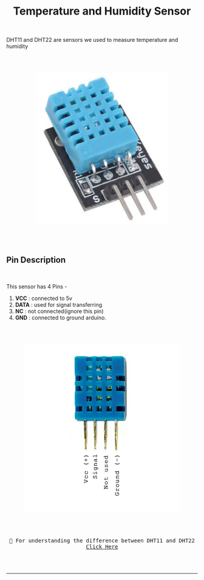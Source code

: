 <p align="center">
    <h1 align="center">Temperature and Humidity Sensor</h1>
</p>
<br />

DHT11 and DHT22 are sensors we used to measure temperature and humidity

<br /><br />
<p align = "center">
    <img
        src = "./assets/DHT11.jpg"
        alt = "Temperature and Humidity Sensor"
        title = "Temperature and Humidity Sensor"
        height = 400px
    />
</p>

<br /><br />

## Pin Description
<br />

This sensor has 4 Pins -

1. **VCC** : connected to 5v
2. **DATA** : used for signal transferring
3. **NC** : not connected(ignore this pin)
4. **GND** :  connected to ground arduino.

<br /><br />

<p align = "center">
    <img
        src = "./assets/DHT11_labelled.png"
        alt = "Temperature and Humidity Sensor Labelled"
        title = "Temperature and Humidity Sensor Labelled"
    />
</p>

<br /><br />

<p  style="font-family:monospace" align = "center">
    🔰 For understanding the difference between DHT11 and DHT22  
    <a href = "https://arduinogetstarted.com/tutorials/arduino-temperature-humidity-sensor">
        Click Here
    </a>
</p>

<br /><br />

---
